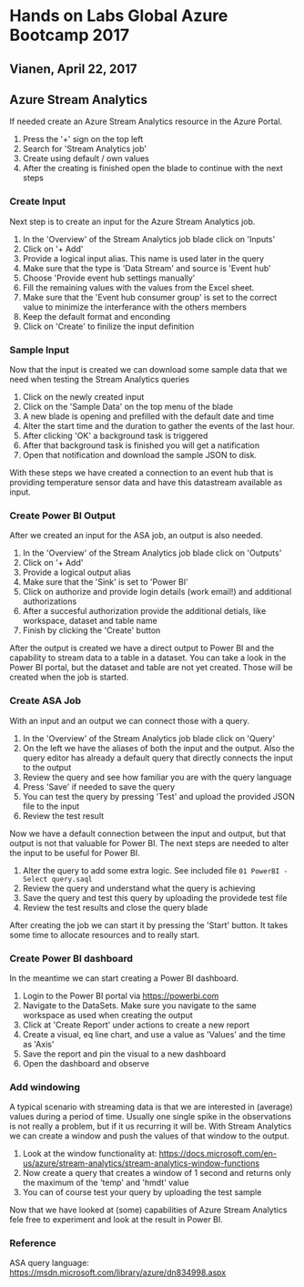 # Hands on Labs Global Azure Bootcamp 2017
## Vianen, April 22, 2017

## Azure Stream Analytics

If needed create an Azure Stream Analytics resource in the Azure Portal.
1. Press the '+' sign on the top left
2. Search for 'Stream Analytics job'
3. Create using default / own values
4. After the creating is finished open the blade to continue with the next steps

### Create Input

Next step is to create an input for the Azure Stream Analytics job.
1. In the 'Overview' of the Stream Analytics job blade click on 'Inputs'
2. Click on '+ Add'
3. Provide a logical input alias. This name is used later in the query
4. Make sure that the type is 'Data Stream' and source is 'Event hub'
5. Choose 'Provide event hub settings manually'
6. Fill the remaining values with the values from the Excel sheet.
7. Make sure that the 'Event hub consumer group' is set to the correct value to minimize the interferance with the others members
8. Keep the default format and enconding
9. Click on 'Create' to finilize the input definition

### Sample Input

Now that the input is created we can download some sample data that we need when testing the Stream Analytics queries

1. Click on the newly created input
2. Click on the 'Sample Data' on the top menu of the blade
3. A new blade is opening and prefilled with the default date and time
4. Alter the start time and the duration to gather the events of the last hour.
5. After clicking 'OK' a background task is triggered
6. After that background task is finished you will get a natification
7. Open that notification and download the sample JSON to disk.

With these steps we have created a connection to an event hub that is providing temperature sensor data and have this datastream available as input.

### Create Power BI Output

After we created an input for the ASA job, an output is also needed.

1. In the 'Overview' of the Stream Analytics job blade click on 'Outputs'
2. Click on '+ Add'
3. Provide a logical output alias
4. Make sure that the 'Sink' is set to 'Power BI'
5. Click on authorize and provide login details (work email!) and additional authorizations
6. After a succesful authorization provide the additional detials, like workspace, dataset and table name
7. Finish by clicking the 'Create' button 

After the output is created we have a direct output to Power BI and the capability to stream data to a table in a dataset. You can take a look in the Power BI portal, but the dataset and table are not yet created. Those will be created when the job is started.

### Create ASA Job

With an input and an output we can connect those with a query.

1. In the 'Overview' of the Stream Analytics job blade click on 'Query'
2. On the left we have the aliases of both the input and the output. Also the query editor has already a default query that directly connects the input to the output
3. Review the query and see how familiar you are with the query language
4. Press 'Save' if needed to save the query
5. You can test the query by pressing 'Test' and upload the provided JSON file to the input
6. Review the test result

Now we have a default connection between the input and output, but that output is not that valuable for Power BI. The next steps are needed to alter the input to be useful for Power BI.
1. Alter the query to add some extra logic. See included file `01 PowerBI - Select query.saql`
2. Review the query and understand what the query is achieving
3. Save the query and test this query by uploading the providede test file
4. Review the test results and close the query blade

After creating the job we can start it by pressing the 'Start' button. It takes some time to allocate resources and to really start.

### Create Power BI dashboard

In the meantime we can start creating a Power BI dashboard.
1. Login to the Power BI portal via https://powerbi.com
2. Navigate to the DataSets. Make sure you navigate to the same workspace as used when creating the output
3. Click at 'Create Report' under actions to create a new report
4. Create a visual, eq line chart, and use a value as 'Values' and the time as 'Axis'
5. Save the report and pin the visual to a new dashboard
6. Open the dashboard and observe

### Add windowing

A typical scenario with streaming data is that we are interested in (average) values during a period of time. Usually one single spike in the observations is not really a problem, but if it us recurring it will be. With Stream Analytics we can create a window and push the values of that window to the output.

1. Look at the window functionality at: https://docs.microsoft.com/en-us/azure/stream-analytics/stream-analytics-window-functions
2. Now create a query that creates a window of 1 second and returns only the maximum of the 'temp' and 'hmdt' value
3. You can of course test your query by uploading the test sample

Now that we have looked at (some) capabilities of Azure Stream Analytics fele free to experiment and look at the result in Power BI.

### Reference
ASA query language: https://msdn.microsoft.com/library/azure/dn834998.aspx
